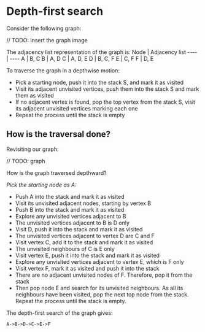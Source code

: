 # Depth-first search
Consider the following graph:

// TODO: Insert the graph image

The adjacency list representation of the graph is:
Node | Adjacency list
---- | ----
A | B, C
B | A, D
C | A, D, E
D | B, C, F
E | C, F
F | D, E

To traverse the graph in a depthwise motion:
- Pick a starting node, push it into the stack S, and mark it as visited
- Visit its adjacent unvisited vertices, push them into the stack S and mark them as visited
- If no adjacent vertex is found, pop the top vertex from the stack S, visit its adjacent unvisited vertices marking each one
- Repeat the process until the stack is empty

## How is the traversal done?
Revisiting our graph:

// TODO: graph

How is the graph traversed depthward?

*Pick the starting node as A:*
- Push A into the stack and mark it as visited
- Visit its unvisited adjacent nodes, starting by vertex B
- Push B into the stack and mark it as visited
- Explore any unvisited vertices adjacent to B
- The unvisited vertices adjacent to B is D only
- Visit D, push it into the stack and mark it as visited
- The unvisited vertices adjacent to vertex D are C and F
- Visit vertex C, add it to the stack and mark it as visited
- The unvisited neighbours of C is E only
- Visit vertex E, push it into the stack and mark it as visited
- Explore any unvisited vertices adjacent to vertex E, which is F only
- Visit vertex F, mark it as visited and push it into the stack
- There are no adjacent unvisited nodes of F. Therefore, pop it from the stack
- Then pop node E and search for its unvisited neighbours. As all its neighbours have been visited, pop the next top node from the stack. Repeat the process until the stack is empty.

The depth-first search of the graph gives:

```
A->B->D->C->E->F
